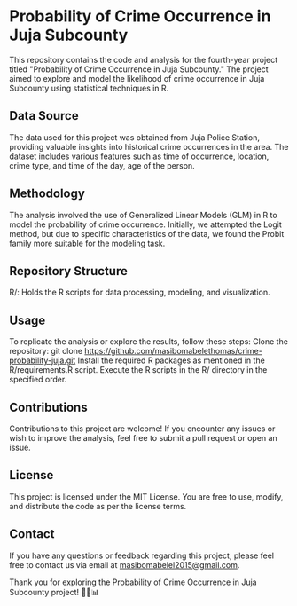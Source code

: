# Probability of Crime Occurrence in Juja Subcounty
This repository contains the code and analysis for the fourth-year project titled "Probability of Crime Occurrence in Juja Subcounty." The project aimed to explore and model the likelihood of crime occurrence in Juja Subcounty using statistical techniques in R.

## Data Source
The data used for this project was obtained from Juja Police Station, providing valuable insights into historical crime occurrences in the area. The dataset includes various features such as time of occurrence, location, crime type, and time of the day, age of the person.

## Methodology
The analysis involved the use of Generalized Linear Models (GLM) in R to model the probability of crime occurrence. Initially, we attempted the Logit method, but due to specific characteristics of the data, we found the Probit family more suitable for the modeling task.

## Repository Structure
R/: Holds the R scripts for data processing, modeling, and visualization.

## Usage
To replicate the analysis or explore the results, follow these steps:
Clone the repository: git clone https://github.com/masibomabelethomas/crime-probability-juja.git
Install the required R packages as mentioned in the R/requirements.R script.
Execute the R scripts in the R/ directory in the specified order.

## Contributions
Contributions to this project are welcome! If you encounter any issues or wish to improve the analysis, feel free to submit a pull request or open an issue.

## License
This project is licensed under the MIT License. You are free to use, modify, and distribute the code as per the license terms.

## Contact
If you have any questions or feedback regarding this project, please feel free to contact us via email at masibomabelel2015@gmail.com.

Thank you for exploring the Probability of Crime Occurrence in Juja Subcounty project! 🕵️‍♀️📊
